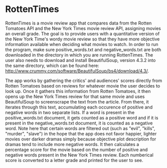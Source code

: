 RottenTimes
===========
RottenTimes is a movie review app that compares data from the Rotten Tomatoes API and the 
New York Times movie review API, assigning movies an overall grade. The goal is to provide
users with a quantitative version of the New York Time's wordy movie review so that they 
have more objective information available when deciding what movies to watch. In order to 
run the program, make sure positive_words.txt and negative_words.txt are both downloaded 
in the directory in which you are running RottenTimes. The user also needs to download and 
install BeautifulSoup, version 4.3.2 into the same directory, which can be found here: 
http://www.crummy.com/software/BeautifulSoup/bs4/download/4.3/.

The app works by gathering the critics' and audiences' scores directly from Rotten Tomatoes
based on reviews for whatever movie the user decides to look up. Once it gathers this 
information from Rotten Tomatoes, it then opens up the New York Times review for that same 
movie and uses BeautifulSoup to screenscrape the text from the article. From there, it iterates 
through this text, accumulating each occurence of positive and negative words in two separate 
lists. If a word is present in the positive_words.txt document, it gets counted as a positive 
word and if it is present in the negative_words.txt document, it is counted as a negative word. 
Note here that certain words are filtered out (such as "evil", "kills", "murder", "slave") 
in the hope that the app does not favor happier, lighter movies over darker dramas simply 
because objective plot description for dramas tend to include more negative words. It then 
calculates a percentage score for the movie based on the number of positive and negative words 
present in the New York Times review. Each numberical score is converted to a letter grade 
and printed for the user to see.
